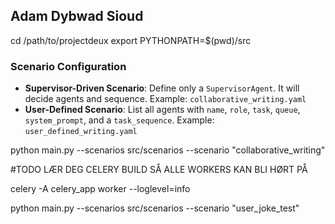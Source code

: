 ## Adam Dybwad Sioud

cd /path/to/projectdeux
export PYTHONPATH=$(pwd)/src

### Scenario Configuration

- **Supervisor-Driven Scenario**: Define only a `SupervisorAgent`. It will decide agents and sequence.
  Example: `collaborative_writing.yaml`
- **User-Defined Scenario**: List all agents with `name`, `role`, `task`, `queue`, `system_prompt`, and a `task_sequence`.
  Example: `user_defined_writing.yaml`

python main.py --scenarios src/scenarios --scenario "collaborative_writing"

#TODO LÆR DEG CELERY BUILD SÅ ALLE WORKERS KAN BLI HØRT PÅ

celery -A celery_app worker --loglevel=info

python main.py --scenarios src/scenarios --scenario "user_joke_test"
